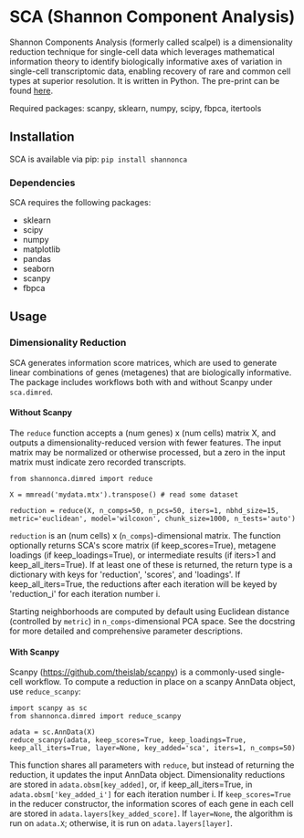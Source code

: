 # SCA (Shannon Component Analysis)

Shannon Components Analysis (formerly called scalpel) is a dimensionality reduction technique for single-cell data which leverages mathematical information theory to identify biologically informative axes of variation in single-cell transcriptomic data, enabling recovery of rare and common cell types at superior resolution. It is written in Python. The pre-print can be found [here](https://www.biorxiv.org/content/10.1101/2021.01.19.427303v1).

Required packages: scanpy, sklearn, numpy, scipy, fbpca, itertools

## Installation
SCA is available via pip:
```pip install shannonca```
### Dependencies
SCA requires the following packages:

* sklearn
* scipy
* numpy
* matplotlib
* pandas
* seaborn
* scanpy
* fbpca


## Usage
### Dimensionality Reduction
SCA generates information score matrices, which are used to generate linear combinations of genes (metagenes) that are biologically informative. The package includes workflows both with and without Scanpy under `sca.dimred`.

#### Without Scanpy
The `reduce` function accepts a (num genes) x (num cells) matrix X, and outputs a dimensionality-reduced version with fewer features. The input matrix may be normalized or otherwise processed, but a zero in the input matrix must indicate zero recorded transcripts.
```
from shannonca.dimred import reduce

X = mmread('mydata.mtx').transpose() # read some dataset

reduction = reduce(X, n_comps=50, n_pcs=50, iters=1, nbhd_size=15, metric='euclidean', model='wilcoxon', chunk_size=1000, n_tests='auto')
```
`reduction` is an (num cells) x (`n_comps`)-dimensional matrix. The function optionally returns SCA's score matrix (if keep_scores=True), metagene loadings (if keep_loadings=True), or intermediate results (if iters>1 and keep_all_iters=True). If at least one of these is returned, the return type is a dictionary with keys for 'reduction', 'scores', and 'loadings'. If keep_all_iters=True, the reductions after each iteration will be keyed by 'reduction_i' for each iteration number i. 

Starting neighborhoods are computed by default using Euclidean distance (controlled by `metric`) in `n_comps`-dimensional PCA space. See the docstring for more detailed and comprehensive parameter descriptions.

#### With Scanpy
Scanpy (https://github.com/theislab/scanpy) is a commonly-used single-cell workflow. To compute a reduction in place on a scanpy AnnData object, use `reduce_scanpy`:
```
import scanpy as sc
from shannonca.dimred import reduce_scanpy

adata = sc.AnnData(X)
reduce_scanpy(adata, keep_scores=True, keep_loadings=True, keep_all_iters=True, layer=None, key_added='sca', iters=1, n_comps=50)
```
This function shares all parameters with `reduce`, but instead of returning the reduction, it updates the input AnnData object. Dimensionality reductions are stored in `adata.obsm[key_added]`, or, if keep_all_iters=True, in `adata.obsm['key_added_i']` for each iteration number i. If `keep_scores=True` in the reducer constructor, the information scores of each gene in each cell are stored in `adata.layers[key_added_score]`. If `layer=None`, the algorithm is run on `adata.X`; otherwise, it is run on `adata.layers[layer]`.

